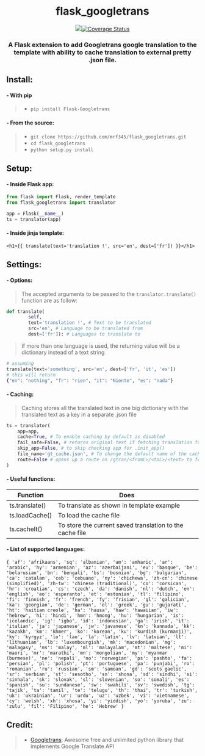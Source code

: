 <h1 align='center'> flask_googletrans </h1>
<p align='center'>
<a href='https://travis-ci.com/mrf345/flask_googletrans'><img src='https://travis-ci.com/mrf345/flask_googletrans.svg?branch=master' /></a><a href='https://coveralls.io/github/mrf345/flask_googletrans?branch=master'><img src='https://coveralls.io/repos/github/mrf345/flask_googletrans/badge.svg?branch=master' alt='Coverage Status' /></a>
</p>
<h3 align='center'>
    A Flask extension to add Googletrans google translation to the template with ability to cache translation to external pretty .json file.
</h3>

## Install:
#### - With pip
> - `pip install Flask-Googletrans` <br />

#### - From the source:
> - `git clone https://github.com/mrf345/flask_googletrans.git`<br />
> - `cd flask_googletrans` <br />
> - `python setup.py install`

## Setup:
#### - Inside Flask app:
```python
from flask import Flask, render_template
from flask_googletrans import translator

app = Flask(__name__)
ts = translator(app)
```

#### - Inside jinja template:
```jinja
<h1>{{ translate(text='translation !', src='en', dest=['fr']) }}</h1>
```

## Settings:
#### - Options:
> The accepted arguments to be passed to the `translator.translate()` function are as follow:
```python
def translate(
        self,
        text='translation !', # Text to be translated
        src='en', # Language to be translated from
        dest=['fr']): # Languages to translate to
```
> If more than one language is used, the returning value will be a dictionary instead of a text string
```python
# assuming
translate(text='something', src='en', dest=['fr', 'it', 'es'])
# this will return 
{"en": "nothing", "fr": "rien", "it": "Niente", "es": "nada"}
```

#### - Caching:
> Caching stores all the translated text in one big dictionary with the translated text as a key in a separate .json file
```python
ts = translator(
    app=app,
    cache=True, # To enable caching by default is disabled
    fail_safe=False, # returns original text if fetching translation failed
    skip_app=False, # to skip checking app for .init_app()
    file_name='gt_cache.json', # To change the default name of the cache file
    route=False # opens up a route on /gtran/<fromL>/<toL>/<text> to fetch translation as json response {translation: 'text ...'}
)
```

#### - Useful functions:

Function | Does
---------|----------
 ts.translate() | To translate as shown in template example
 ts.loadCache() | To load the cache file
 ts.cacheIt() | To store the current saved translation to the cache file


#### - List of supported languages:
`{
    'af': 'afrikaans',
    'sq': 'albanian',
    'am': 'amharic',
    'ar': 'arabic',
    'hy': 'armenian',
    'az': 'azerbaijani',
    'eu': 'basque',
    'be': 'belarusian',
    'bn': 'bengali',
    'bs': 'bosnian',
    'bg': 'bulgarian',
    'ca': 'catalan',
    'ceb': 'cebuano',
    'ny': 'chichewa',
    'zh-cn': 'chinese (simplified)',
    'zh-tw': 'chinese (traditional)',
    'co': 'corsican',
    'hr': 'croatian',
    'cs': 'czech',
    'da': 'danish',
    'nl': 'dutch',
    'en': 'english',
    'eo': 'esperanto',
    'et': 'estonian',
    'tl': 'filipino',
    'fi': 'finnish',
    'fr': 'french',
    'fy': 'frisian',
    'gl': 'galician',
    'ka': 'georgian',
    'de': 'german',
    'el': 'greek',
    'gu': 'gujarati',
    'ht': 'haitian creole',
    'ha': 'hausa',
    'haw': 'hawaiian',
    'iw': 'hebrew',
    'hi': 'hindi',
    'hmn': 'hmong',
    'hu': 'hungarian',
    'is': 'icelandic',
    'ig': 'igbo',
    'id': 'indonesian',
    'ga': 'irish',
    'it': 'italian',
    'ja': 'japanese',
    'jw': 'javanese',
    'kn': 'kannada',
    'kk': 'kazakh',
    'km': 'khmer',
    'ko': 'korean',
    'ku': 'kurdish (kurmanji)',
    'ky': 'kyrgyz',
    'lo': 'lao',
    'la': 'latin',
    'lv': 'latvian',
    'lt': 'lithuanian',
    'lb': 'luxembourgish',
    'mk': 'macedonian',
    'mg': 'malagasy',
    'ms': 'malay',
    'ml': 'malayalam',
    'mt': 'maltese',
    'mi': 'maori',
    'mr': 'marathi',
    'mn': 'mongolian',
    'my': 'myanmar (burmese)',
    'ne': 'nepali',
    'no': 'norwegian',
    'ps': 'pashto',
    'fa': 'persian',
    'pl': 'polish',
    'pt': 'portuguese',
    'pa': 'punjabi',
    'ro': 'romanian',
    'ru': 'russian',
    'sm': 'samoan',
    'gd': 'scots gaelic',
    'sr': 'serbian',
    'st': 'sesotho',
    'sn': 'shona',
    'sd': 'sindhi',
    'si': 'sinhala',
    'sk': 'slovak',
    'sl': 'slovenian',
    'so': 'somali',
    'es': 'spanish',
    'su': 'sundanese',
    'sw': 'swahili',
    'sv': 'swedish',
    'tg': 'tajik',
    'ta': 'tamil',
    'te': 'telugu',
    'th': 'thai',
    'tr': 'turkish',
    'uk': 'ukrainian',
    'ur': 'urdu',
    'uz': 'uzbek',
    'vi': 'vietnamese',
    'cy': 'welsh',
    'xh': 'xhosa',
    'yi': 'yiddish',
    'yo': 'yoruba',
    'zu': 'zulu',
    'fil': 'Filipino',
    'he': 'Hebrew'
}`

## Credit:
> - [Googletrans][1311353e]: Awesome free and unlimited python library that implements Google Translate API

  [1311353e]: https://github.com/ssut/py-googletrans "Googletrans repo"

